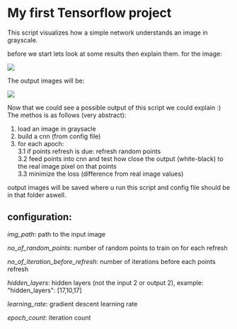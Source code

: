 # My first Tensorflow project
This script visualizes how a simple network understands an image in grayscale.

before we start lets look at some results then explain them.
for the image:  

![](https://i.imgur.com/pHELj2G.jpg")  

The output images will be:   

<img src="/result.gif?raw=true"> 


Now that we could see a possible output of this script we could explain :)
The methos is as follows (very abstract):
1. load an image in graysacle
2. build a cnn (from config file)
3. for each apoch:  
	3.1 if points refresh is due: refresh random points  
	3.2 feed points into cnn and test how close the output (white-black) to the real image pixel on that points  
	3.3 minimize the loss (difference from real image values)  

output images will be saved where u run this script and config file should be in that folder aswell.

## configuration:
*img_path*: path to the input image

*no_of_random_points*: number of random points to train on for each refresh

*no_of_iteration_before_refresh*: number of iterations before each points refresh

*hidden_layers*: hidden layers (not the input 2 or output 2), example: "hidden_layers": [17,10,17]

*learning_rate*: gradient descent learning rate

*epoch_count*: iteration count

